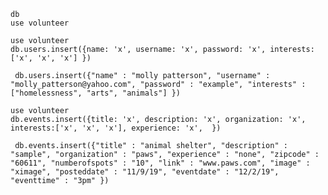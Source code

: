 
```
db
use volunteer
```

```
use volunteer
db.users.insert({name: 'x', username: 'x', password: 'x', interests:['x', 'x', 'x'] })

 db.users.insert({"name" : "molly patterson", "username" : "molly_patterson@yahoo.com", "password" : "example", "interests" : ["homelessness", "arts", "animals"] })
   ```
   <!-- object - option one true, 2 false, etc. option n -->
```
use volunteer
db.events.insert({title: 'x', description: 'x', organization: 'x', interests:['x', 'x', 'x'], experience: 'x',  })

 db.events.insert({"title" : "animal shelter", "description" : "sample", "organization" : "paws", "experience" : "none", "zipcode" : "60611", "numberofspots" : "10", "link" : "www.paws.com", "image" : "ximage", "posteddate" : "11/9/19", "eventdate" : "12/2/19", "eventtime" : "3pm" })
   ```
  <!-- encript password? -->
  <!-- user input goes into database -->
  <!-- table 3 for users, creating events, and email notification -->
  <!-- where in file structure does this file go? -->
  <!-- event form sends  -->
